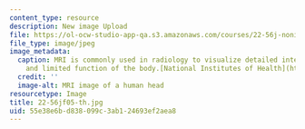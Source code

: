 ```yaml
---
content_type: resource
description: New image Upload
file: https://ol-ocw-studio-app-qa.s3.amazonaws.com/courses/22-56j-noninvasive-imaging-in-biology-and-medicine-fall-2005/55e38e6bd838099c3ab124693ef2aea8_22-56jf05-th.jpg
file_type: image/jpeg
image_metadata:
  caption: MRI is commonly used in radiology to visualize detailed internal structure
    and limited function of the body.[National Institutes of Health](http://www.nih.gov/).
  credit: ''
  image-alt: MRI image of a human head
resourcetype: Image
title: 22-56jf05-th.jpg
uid: 55e38e6b-d838-099c-3ab1-24693ef2aea8
---
```

